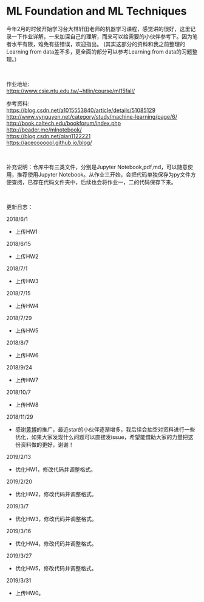 # ML Foundation and ML Techniques

今年2月的时候开始学习台大林轩田老师的机器学习课程，感觉讲的很好，这里记录一下作业详解，一来加深自己的理解，而来可以给需要的小伙伴参考下。因为笔者水平有限，难免有些错误，欢迎指出。 (其实这部分的资料和我之前整理的Learning from data差不多，更全面的部分可以参考Learning from data的习题整理。）

<br/>

作业地址:  
https://www.csie.ntu.edu.tw/~htlin/course/ml15fall/

参考资料:  
https://blog.csdn.net/a1015553840/article/details/51085129  
http://www.vynguyen.net/category/study/machine-learning/page/6/  
http://book.caltech.edu/bookforum/index.php  
http://beader.me/mlnotebook/  
https://blog.csdn.net/qian1122221  
https://acecoooool.github.io/blog/

<br/>

补充说明：仓库中有三类文件，分别是Jupyter Notebook,pdf,md，可以随意使用，推荐使用Jupyter Notebook。从作业三开始，会把代码单独保存为py文件方便查阅，已存在代码文件夹中，后续也会将作业一，二的代码保存下来。  



<br/>

更新日志：

2018/6/1

- 上传HW1

2018/6/15

- 上传HW2

2018/7/1

- 上传HW3

2018/7/15

- 上传HW4

2018/7/29

- 上传HW5

2018/8/7

- 上传HW6

2018/9/24

- 上传HW7

2018/10/7

- 上传HW8

2018/11/29

- 感谢[黄博](https://github.com/fengdu78)的推广，最近star的小伙伴逐渐增多，我后续会抽空对资料进行一些优化，如果大家发现什么问题可以直接发issue，希望能借助大家的力量把这份资料做的更好，谢谢！

2019/2/13

- 优化HW1，修改代码并调整格式。

2019/2/20

- 优化HW2，修改代码并调整格式。

2019/3/7

- 优化HW3，修改代码并调整格式。

2019/3/16

- 优化HW4，修改代码并调整格式。

2019/3/27

- 优化HW5，修改代码并调整格式。

2019/3/31

- 上传HW0。

